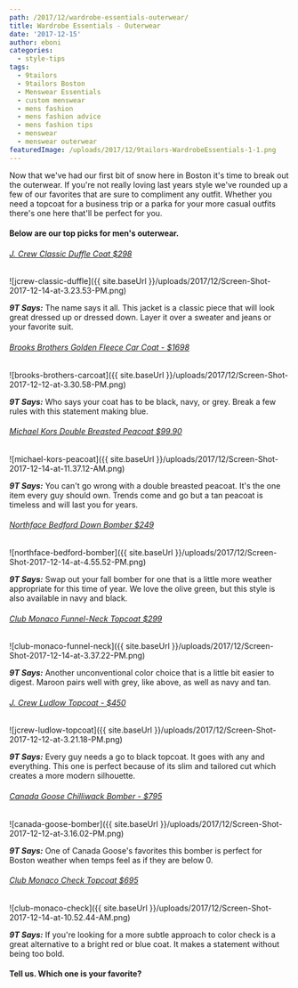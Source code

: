 ```yaml
---
path: /2017/12/wardrobe-essentials-outerwear/
title: Wardrobe Essentials - Outerwear
date: '2017-12-15'
author: eboni
categories:
  - style-tips
tags:
  - 9tailors
  - 9tailors Boston
  - Menswear Essentials
  - custom menswear
  - mens fashion
  - mens fashion advice
  - mens fashion tips
  - menswear
  - menswear outerwear
featuredImage: /uploads/2017/12/9tailors-WardrobeEssentials-1-1.png
---
```

Now that we've had our first bit of snow here in Boston it's time to break out the outerwear. If you're not really loving last years style we've rounded up a few of our favorites that are sure to compliment any outfit. Whether you need a topcoat for a business trip or a parka for your more casual outfits there's one here that'll be perfect for you.

#### Below are our top picks for men's outerwear.

###### [J. Crew Classic Duffle Coat $298](https://www.jcrew.com/p/mens_category/outerwear/wool/classic-duffle-coat-with-primaloft/H0586?color_name=night-black)

![jcrew-classic-duffle]({{ site.baseUrl }}/uploads/2017/12/Screen-Shot-2017-12-14-at-3.23.53-PM.png)

_**9T Says:**_ The name says it all. This jacket is a classic piece that will look great dressed up or dressed down. Layer it over a sweater and jeans or your favorite suit.

###### [Brooks Brothers Golden Fleece Car Coat - $1698](http://www.brooksbrothers.com/Golden-Fleece%C2%AE-Blue-Camel-Hair-Car-Coat/ML00528,default,pd.html?dwvar_ML00528_Color=BLUE&contentpos=93&cgid=0222)

![brooks-brothers-carcoat]({{ site.baseUrl }}/uploads/2017/12/Screen-Shot-2017-12-12-at-3.30.58-PM.png)

_**9T Says:**_ Who says your coat has to be black, navy, or grey. Break a few rules with this statement making blue.

###### [M](https://shop.nordstrom.com/s/michael-kors-wool-blend-double-breasted-peacoat/4255058?origin=topnav&cm_sp=Top%20Navigation-_-Men-_-Coats%20&offset=3&top=72&flexi=8000598_60132359)[ichael Kors Double Breasted Peacoat $99.90](https://shop.nordstrom.com/s/michael-kors-wool-blend-double-breasted-peacoat/4255058?origin=topnav&cm_sp=Top%20Navigation-_-Men-_-Coats%20&offset=3&top=72&flexi=8000598_60132359)

![michael-kors-peacoat]({{ site.baseUrl }}/uploads/2017/12/Screen-Shot-2017-12-14-at-11.37.12-AM.png)

**_9T Says:_** You can't go wrong with a double breasted peacoat. It's the one item every guy should own. Trends come and go but a tan peacoat is timeless and will last you for years.

###### [Northface Bedford Down Bomber $249](https://www.thenorthface.com/shop/mens-bedford-down-bomber-nf0a33rj?variationId=7D6)

![northface-bedford-bomber]({{ site.baseUrl }}/uploads/2017/12/Screen-Shot-2017-12-14-at-4.55.52-PM.png)

_**9T Says:**_ Swap out your fall bomber for one that is a little more weather appropriate for this time of year. We love the olive green, but this style is also available in navy and black.

###### [Club Monaco Funnel-Neck Topcoat $299](http://www.clubmonaco.com/product/index.jsp?productId=138154096)

![club-monaco-funnel-neck]({{ site.baseUrl }}/uploads/2017/12/Screen-Shot-2017-12-14-at-3.37.22-PM.png)

**_9T Says:_** Another unconventional color choice that is a little bit easier to digest. Maroon pairs well with grey, like above, as well as navy and tan.

###### [J. Crew Ludlow Topcoat - $450](https://www.jcrew.com/p/mens_feature/newarrivals/coatsandjackets/ludlow-topcoat-in-italian-woolcashmere/H2255)

![jcrew-ludlow-topcoat]({{ site.baseUrl }}/uploads/2017/12/Screen-Shot-2017-12-12-at-3.21.18-PM.png)

_**9T Says:**_ Every guy needs a go to black topcoat. It goes with any and everything. This one is perfect because of its slim and tailored cut which creates a more modern silhouette.

###### [Canada Goose Chilliwack Bomber - $795](https://www.canadagoose.com/us/en/chilliwack-bomber-7950M.html?cgid=shop-mens-bombers#start=1&cgid=shop-mens-bombers)

![canada-goose-bomber]({{ site.baseUrl }}/uploads/2017/12/Screen-Shot-2017-12-12-at-3.16.02-PM.png)

_**9T Says:**_ One of Canada Goose's favorites this bomber is perfect for Boston weather when temps feel as if they are below 0.

###### [Club Monaco Check Topcoat $695](http://www.clubmonaco.com/product/index.jsp?productId=138154346)

![club-monaco-check]({{ site.baseUrl }}/uploads/2017/12/Screen-Shot-2017-12-14-at-10.52.44-AM.png)

**_9T Says:_** If you're looking for a more subtle approach to color check is a great alternative to a bright red or blue coat. It makes a statement without being too bold.

#### Tell us. Which one is your favorite?